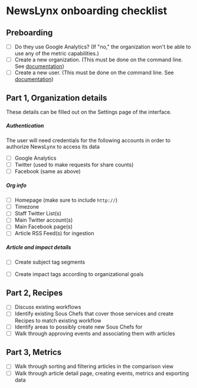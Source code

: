 NewsLynx onboarding checklist
==============================

## Preboarding

- [ ] Do they use Google Analytics? (If "no," the organization won't be able to use any of the metric capabilities.)
- [ ] Create a new organization. (This must be done on the command line. See [documentation](http://newslynx.readthedocs.org/en/latest/api.html#id18))
- [ ] Create a new user. (This must be done on the command line. See [documentation](http://newslynx.readthedocs.org/en/latest/api.html#id35))

## Part 1, Organization details

These details can be filled out on the Settings page of the interface.

##### Authentication

The user will need credentials for the following accounts in order to authorize NewsLynx to access its data

- [ ] Google Analytics
- [ ] Twitter (used to make requests for share counts)
- [ ] Facebook (same as above)

##### Org info

- [ ] Homepage (make sure to include `http://`)
- [ ] Timezone
- [ ] Staff Twitter List(s)
- [ ] Main Twitter account(s)
- [ ] Main Facebook page(s)
- [ ] Article RSS Feed(s) for ingestion

##### Article and impact details

- [ ] Create subject tag segments
- [ ] Create impact tags according to organizational goals


## Part 2, Recipes

- [ ] Discuss existing workflows
- [ ] Identify existing Sous Chefs that cover those services and create Recipes to match existing workflow
- [ ] Identify areas to possibly create new Sous Chefs for
- [ ] Walk through approving events and associating them with articles

## Part 3, Metrics

- [ ] Walk through sorting and filtering articles in the comparison view
- [ ] Walk through article detail page, creating events, metrics and exporting data
